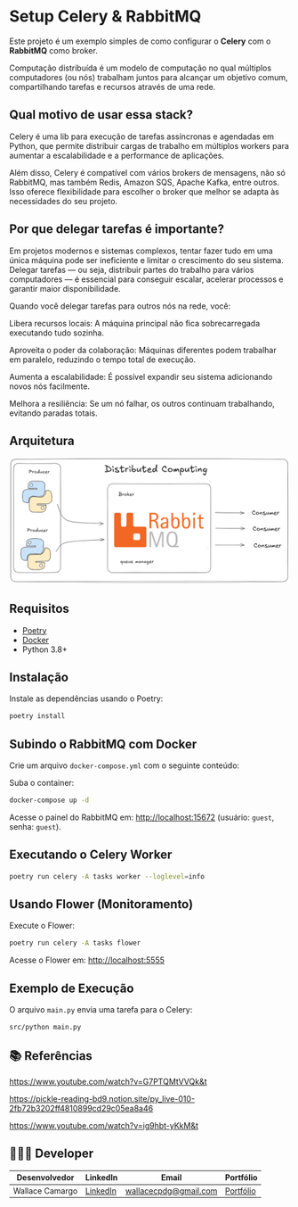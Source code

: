 
# Setup Celery & RabbitMQ

Este projeto é um exemplo simples de como configurar o **Celery** com o **RabbitMQ** como broker.

Computação distribuída é um modelo de computação no qual múltiplos computadores (ou nós) trabalham juntos para alcançar um objetivo comum, compartilhando tarefas e recursos através de uma rede.

## Qual motivo de usar essa stack?
Celery é uma lib para execução de tarefas assíncronas e agendadas em Python, que permite distribuir cargas de trabalho em múltiplos workers para aumentar a escalabilidade e a performance de aplicações.

Além disso, Celery é compatível com vários brokers de mensagens, não só RabbitMQ, mas também Redis, Amazon SQS, Apache Kafka, entre outros. Isso oferece flexibilidade para escolher o broker que melhor se adapta às necessidades do seu projeto.

## Por que delegar tarefas é importante? 
Em projetos modernos e sistemas complexos, tentar fazer tudo em uma única máquina pode ser ineficiente e limitar o crescimento do seu sistema. Delegar tarefas — ou seja, distribuir partes do trabalho para vários computadores — é essencial para conseguir escalar, acelerar processos e garantir maior disponibilidade.

Quando você delegar tarefas para outros nós na rede, você:

Libera recursos locais: A máquina principal não fica sobrecarregada executando tudo sozinha.

Aproveita o poder da colaboração: Máquinas diferentes podem trabalhar em paralelo, reduzindo o tempo total de execução.

Aumenta a escalabilidade: É possível expandir seu sistema adicionando novos nós facilmente.

Melhora a resiliência: Se um nó falhar, os outros continuam trabalhando, evitando paradas totais.

## Arquitetura
![image](assets/architecture_rabbitmq.png)

## Requisitos

- [Poetry](https://python-poetry.org/docs/)
- [Docker](https://www.youtube.com/watch?v=pRFzDVn40rw&list=PLbPvnlmz6e_L_3Zw_fGtMcMY0eAOZnN-H)
- Python 3.8+

## Instalação

Instale as dependências usando o Poetry:

```bash
poetry install
```

## Subindo o RabbitMQ com Docker

Crie um arquivo `docker-compose.yml` com o seguinte conteúdo:


Suba o container:

```bash
docker-compose up -d
```

Acesse o painel do RabbitMQ em: [http://localhost:15672](http://localhost:15672) (usuário: `guest`, senha: `guest`).

## Executando o Celery Worker

```bash
poetry run celery -A tasks worker --loglevel=info
```

## Usando Flower (Monitoramento)

Execute o Flower:

```bash
poetry run celery -A tasks flower
```

Acesse o Flower em: [http://localhost:5555](http://localhost:5555)

## Exemplo de Execução

O arquivo `main.py` envia uma tarefa para o Celery:

```
src/python main.py
```

## 📚 Referências

https://www.youtube.com/watch?v=G7PTQMtVVQk&t

https://pickle-reading-bd9.notion.site/py_live-010-2fb72b3202ff4810899cd29c05ea8a46

https://www.youtube.com/watch?v=ig9hbt-yKkM&t

## 🧑🏼‍🚀 Developer
| Desenvolvedor      | LinkedIn                                   | Email                        | Portfólio                              |
|--------------------|--------------------------------------------|------------------------------|----------------------------------------|
| Wallace Camargo    | [LinkedIn](https://www.linkedin.com/in/wallace-camargo-35b615171/) | wallacecpdg@gmail.com        | [Portfólio](https://wlcamargo.github.io/)   |
